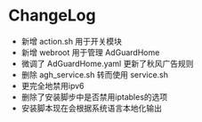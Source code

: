 # ChangeLog
- 新增 action.sh 用于开关模块
- 新增 webroot 用于管理 AdGuardHome
- 微调了 AdGuardHome.yaml 更新了秋风广告规则
- 删除 agh_service.sh 转而使用 service.sh
- 更完全地禁用ipv6
- 删除了安装脚步中是否禁用iptables的选项
- 安装脚本现在会根据系统语言本地化输出